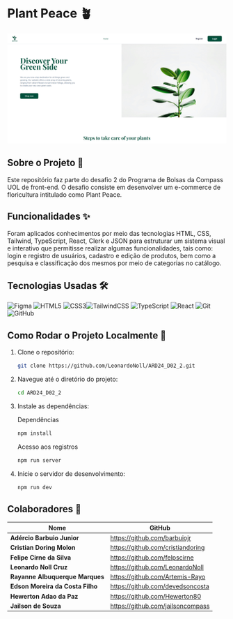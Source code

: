 # Plant Peace 🪴

![alt text](image.png)


## Sobre o Projeto 📄

Este repositório faz parte do desafio 2 do Programa de Bolsas da Compass UOL de front-end. O desafio consiste em desenvolver um e-commerce de floricultura intitulado como Plant Peace.

## Funcionalidades ✨

Foram aplicados conhecimentos por meio das tecnologias HTML, CSS, Tailwind, TypeScript, React, Clerk e JSON para estruturar um sistema visual e interativo que permitisse realizar algumas funcionalidades, tais como: login e registro de usuários, cadastro e edição de produtos, bem como a pesquisa e classificação dos mesmos por meio de categorias no catálogo.

## Tecnologias Usadas 🛠️

![Figma](https://img.shields.io/badge/figma-%23F24E1E.svg?style=for-the-badge&logo=figma&logoColor=white) ![HTML5](https://img.shields.io/badge/html5-%23E34F26.svg?style=for-the-badge&logo=html5&logoColor=white) ![CSS3](https://img.shields.io/badge/css3-%231572B6.svg?style=for-the-badge&logo=css3&logoColor=white)![TailwindCSS](https://img.shields.io/badge/tailwindcss-%2338B2AC.svg?style=for-the-badge&logo=tailwind-css&logoColor=white) ![TypeScript](https://img.shields.io/badge/typescript-%23007ACC.svg?style=for-the-badge&logo=typescript&logoColor=white) ![React](https://img.shields.io/badge/react-%2320232a.svg?style=for-the-badge&logo=react&logoColor=%2361DAFB) ![Git](https://img.shields.io/badge/git-%23F05033.svg?style=for-the-badge&logo=git&logoColor=white) ![GitHub](https://img.shields.io/badge/github-%23121011.svg?style=for-the-badge&logo=github&logoColor=white)


## Como Rodar o Projeto Localmente 🚀

1. Clone o repositório:
   ```sh
   git clone https://github.com/LeonardoNoll/ARD24_D02_2.git
   ```

2. Navegue até o diretório do projeto:
   ```sh
   cd ARD24_D02_2
   ```
3. Instale as dependências:
  
    Dependências
   ```sh
   npm install
   ```

    Acesso aos registros
   ```sh
   npm run server
   ```

4. Inicie o servidor de desenvolvimento:
   ```sh
   npm run dev
   ```

## Colaboradores 🤝
<table>
        <thead>
            <tr>
                <th>Nome</th>
                <th>GitHub</th>
            </tr>
        </thead>
        <tbody>
            <tr>
                <td><b>Adércio Barbuio Junior </b></td>
                <td><a href="https://github.com/barbuiojr" target="_blank">https://github.com/barbuiojr</a></td>
            </tr>
            <tr>
                <td><b>Cristian Doring Molon</b></td>
                <td><a href="https://github.com/cristiandoring" target="_blank">https://github.com/cristiandoring</a></td>
            </tr>
            <tr>
                <td><b>Felipe Cirne da Silva </b></td>
                <td><a href="https://github.com/felpscirne" target="_blank">https://github.com/felpscirne</a></td>
            </tr>
            <tr>
                <td><b>Leonardo Noll Cruz </b></td>
                <td><a href="https://github.com/LeonardoNoll" target="_blank">https://github.com/LeonardoNoll</a></td>
            </tr>
            <tr>
                <td><b>Rayanne Albuquerque Marques </b></td>
                <td><a href="https://github.com/Artemis-Rayo" target="_blank">https://github.com/Artemis-Rayo</a></td>
            </tr>
            <tr>
                <td><b>Edson Moreira da Costa Filho</b></td>
                <td><a href="https://github.com/devedsoncosta" target="_blank">https://github.com/devedsoncosta</a></td>
            </tr>
            <tr>
                <td><b>Hewerton Adao da Paz</b></td>
                <td><a href="https://github.com/Hewerton80" target="_blank">https://github.com/Hewerton80</a></td>
            </tr>
             <tr>
                <td><b>Jailson de Souza</b></td>
                <td><a href="https://github.com/jailsoncompass" target="_blank">https://github.com/jailsoncompass</a></td>
            </tr>
        </tbody>
    </table>
